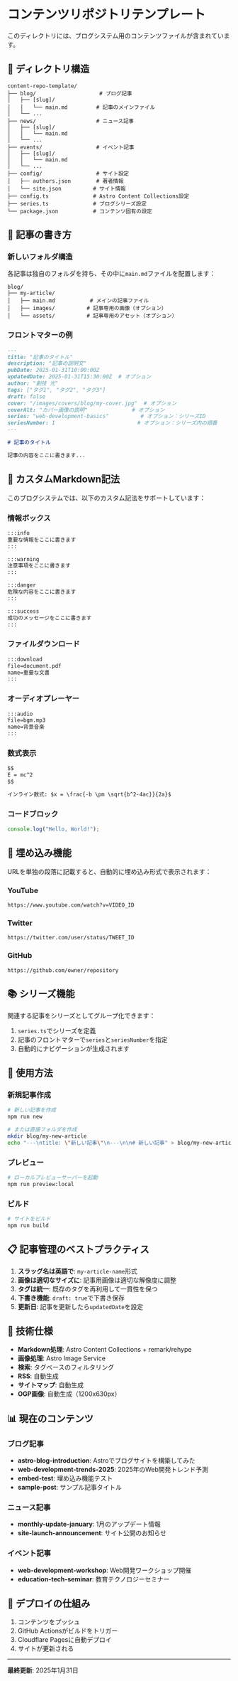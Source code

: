 # コンテンツリポジトリテンプレート

このディレクトリには、ブログシステム用のコンテンツファイルが含まれています。

## 📁 ディレクトリ構造

```
content-repo-template/
├── blog/                    # ブログ記事
│   ├── [slug]/
│   │   └── main.md         # 記事のメインファイル
│   └── ...
├── news/                   # ニュース記事
│   ├── [slug]/
│   │   └── main.md
│   └── ...
├── events/                 # イベント記事
│   ├── [slug]/
│   │   └── main.md
│   └── ...
├── config/                 # サイト設定
│   ├── authors.json        # 著者情報
│   └── site.json          # サイト情報
├── config.ts              # Astro Content Collections設定
├── series.ts              # ブログシリーズ設定
└── package.json           # コンテンツ固有の設定
```

## 📝 記事の書き方

### 新しいフォルダ構造

各記事は独自のフォルダを持ち、その中に`main.md`ファイルを配置します：

```
blog/
├── my-article/
│   ├── main.md           # メインの記事ファイル
│   ├── images/          # 記事専用の画像（オプション）
│   └── assets/          # 記事専用のアセット（オプション）
```

### フロントマターの例

```markdown
---
title: "記事のタイトル"
description: "記事の説明文"
pubDate: 2025-01-31T10:00:00Z
updatedDate: 2025-01-31T15:30:00Z  # オプション
author: "創技 光"
tags: ["タグ1", "タグ2", "タグ3"]
draft: false
cover: "/images/covers/blog/my-cover.jpg"  # オプション
coverAlt: "カバー画像の説明"              # オプション
series: "web-development-basics"          # オプション：シリーズID
seriesNumber: 1                          # オプション：シリーズ内の順番
---

# 記事のタイトル

記事の内容をここに書きます...
```

## 🎨 カスタムMarkdown記法

このブログシステムでは、以下のカスタム記法をサポートしています：

### 情報ボックス

```markdown
:::info
重要な情報をここに書きます
:::

:::warning
注意事項をここに書きます
:::

:::danger
危険な内容をここに書きます
:::

:::success
成功のメッセージをここに書きます
:::
```

### ファイルダウンロード

```markdown
:::download
file=document.pdf
name=重要な文書
:::
```

### オーディオプレーヤー

```markdown
:::audio
file=bgm.mp3
name=背景音楽
:::
```

### 数式表示

```markdown
$$
E = mc^2
$$

インライン数式: $x = \frac{-b \pm \sqrt{b^2-4ac}}{2a}$
```

### コードブロック

```javascript:filename.js
console.log("Hello, World!");
```

## 🔗 埋め込み機能

URLを単独の段落に記載すると、自動的に埋め込み形式で表示されます：

### YouTube
```
https://www.youtube.com/watch?v=VIDEO_ID
```

### Twitter
```
https://twitter.com/user/status/TWEET_ID
```

### GitHub
```
https://github.com/owner/repository
```

## 📚 シリーズ機能

関連する記事をシリーズとしてグループ化できます：

1. `series.ts`でシリーズを定義
2. 記事のフロントマターで`series`と`seriesNumber`を指定
3. 自動的にナビゲーションが生成されます

## 🚀 使用方法

### 新規記事作成

```bash
# 新しい記事を作成
npm run new

# または直接フォルダを作成
mkdir blog/my-new-article
echo "---\ntitle: \"新しい記事\"\n---\n\n# 新しい記事" > blog/my-new-article/main.md
```

### プレビュー

```bash
# ローカルプレビューサーバーを起動
npm run preview:local
```

### ビルド

```bash
# サイトをビルド
npm run build
```

## 📋 記事管理のベストプラクティス

1. **スラッグ名は英語で**: `my-article-name`形式
2. **画像は適切なサイズに**: 記事用画像は適切な解像度に調整
3. **タグは統一**: 既存のタグを再利用して一貫性を保つ
4. **下書き機能**: `draft: true`で下書き保存
5. **更新日**: 記事を更新したら`updatedDate`を設定

## 🔧 技術仕様

- **Markdown処理**: Astro Content Collections + remark/rehype
- **画像処理**: Astro Image Service
- **検索**: タグベースのフィルタリング
- **RSS**: 自動生成
- **サイトマップ**: 自動生成
- **OGP画像**: 自動生成（1200x630px）

## 📊 現在のコンテンツ

### ブログ記事
- **astro-blog-introduction**: Astroでブログサイトを構築してみた
- **web-development-trends-2025**: 2025年のWeb開発トレンド予測
- **embed-test**: 埋め込み機能テスト
- **sample-post**: サンプル記事タイトル

### ニュース記事
- **monthly-update-january**: 1月のアップデート情報
- **site-launch-announcement**: サイト公開のお知らせ

### イベント記事
- **web-development-workshop**: Web開発ワークショップ開催
- **education-tech-seminar**: 教育テクノロジーセミナー

## 🚀 デプロイの仕組み

1. コンテンツをプッシュ
2. GitHub Actionsがビルドをトリガー
3. Cloudflare Pagesに自動デプロイ
4. サイトが更新される

---

**最終更新**: 2025年1月31日